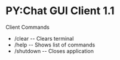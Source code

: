 # PY:Chat GUI Client 1.1

Client Commands
- /clear -- Clears terminal 
- /help -- Shows list of commands
- /shutdown -- Closes application

